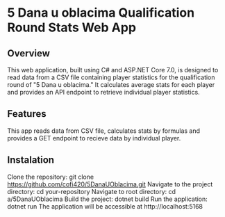 # 5 Dana u oblacima Qualification Round Stats Web App

## Overview

This web application, built using C# and ASP.NET Core 7.0, is designed to read data from a CSV file containing player statistics for the qualification round of "5 Dana u oblacima." It calculates average stats for each player and provides an API endpoint to retrieve individual player statistics.

## Features

This app reads data from CSV file, calculates stats by formulas and provides a GET endpoint to recieve data by individual player.

## Instalation

Clone the repository: git clone https://github.com/cofi420/5DanaUOblacima.git
Navigate to the project directory: cd your-repository
Navigate to root directory: cd a/5DanaUOblacima
Build the project: dotnet build
Run the application: dotnet run
The application will be accessible at http://localhost:5168
